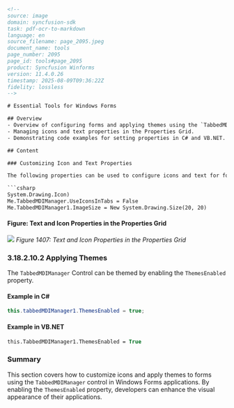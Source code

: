 ```html
<!-- 
source: image
domain: syncfusion-sdk
task: pdf-ocr-to-markdown
language: en
source_filename: page_2095.jpeg
document_name: tools
page_number: 2095
page_id: tools#page_2095
product: Syncfusion Winforms
version: 11.4.0.26
timestamp: 2025-08-09T09:36:22Z
fidelity: lossless
-->

# Essential Tools for Windows Forms

## Overview
- Overview of configuring forms and applying themes using the `TabbedMDIManager` control.
- Managing icons and text properties in the Properties Grid.
- Demonstrating code examples for setting properties in C# and VB.NET.

## Content

### Customizing Icon and Text Properties

The following properties can be used to configure icons and text for forms:

```csharp
System.Drawing.Icon)
Me.TabbedMDIManager.UseIconsInTabs = False
Me.TabbedMDIManager1.ImageSize = New System.Drawing.Size(20, 20)
```

#### Figure: Text and Icon Properties in the Properties Grid

![](https://example.com/figure_1407.png)
*Figure 1407: Text and Icon Properties in the Properties Grid*

### 3.18.2.10.2 Applying Themes

The `TabbedMDIManager` Control can be themed by enabling the `ThemesEnabled` property.

#### Example in C#

```csharp
this.tabbedMDIManager1.ThemesEnabled = true;
```

#### Example in VB.NET

```vb
this.TabbedMDIManager1.ThemesEnabled = True
```

### Summary

This section covers how to customize icons and apply themes to forms using the `TabbedMDIManager` control in Windows Forms applications. By enabling the `ThemesEnabled` property, developers can enhance the visual appearance of their applications.

<!-- tags: tabbedmdimanager, windows forms, icons, themes, properties grid, syncfusion, version: 11.4.0.26 -->
```